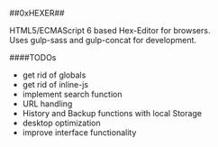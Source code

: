 ##0xHEXER##


HTML5/ECMAScript 6 based Hex-Editor for browsers.<br>
Uses gulp-sass and gulp-concat for development.


####TODOs
* get rid of globals
* get rid of inline-js
* implement search function
* URL handling
* History and Backup functions with local Storage
* desktop optimization
* improve interface functionality